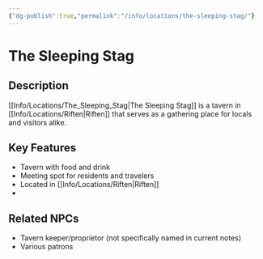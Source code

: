```yaml
---
{"dg-publish":true,"permalink":"/info/locations/the-sleeping-stag/"}
---
```


# The Sleeping Stag

## Description
[[Info/Locations/The_Sleeping_Stag\|The Sleeping Stag]] is a tavern in [[Info/Locations/Riften\|Riften]] that serves as a gathering place for locals and visitors alike.

## Key Features
- Tavern with food and drink
- Meeting spot for residents and travelers
- Located in [[Info/Locations/Riften\|Riften]]
- 
## Related NPCs
- Tavern keeper/proprietor (not specifically named in current notes)
- Various patrons
